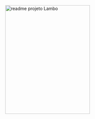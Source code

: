 <img width="269" height="345" alt="readme projeto Lambo" src="https://github.com/user-attachments/assets/f1253fd3-13e8-4800-bdac-1cf6bed200f7" />

